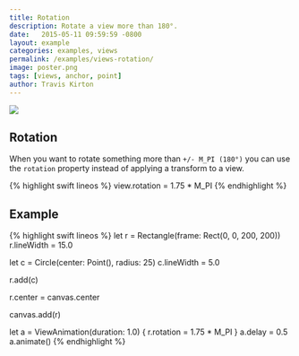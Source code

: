 ```yaml
---
title: Rotation
description: Rotate a view more than 180°.
date:   2015-05-11 09:59:59 -0800
layout: example
categories: examples, views
permalink: /examples/views-rotation/
image: poster.png
tags: [views, anchor, point]
author: Travis Kirton
---
```

![](rotation.png)

## Rotation
When you want to rotate something more than `+/- M_PI (180°)` you can use the `rotation` property instead of applying a transform to a view.

{% highlight swift lineos %}
view.rotation = 1.75 * M_PI
{% endhighlight %}

## Example
{% highlight swift lineos %}
let r = Rectangle(frame: Rect(0, 0, 200, 200))
r.lineWidth = 15.0

let c = Circle(center: Point(), radius: 25)
c.lineWidth = 5.0

r.add(c)

r.center = canvas.center

canvas.add(r)

let a = ViewAnimation(duration: 1.0) {
    r.rotation = 1.75 * M_PI
}
a.delay = 0.5
a.animate()
{% endhighlight %}
